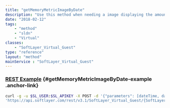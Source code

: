```yaml
---
title: "getMemoryMetricImageByDate"
description: "Use this method when needing a image displaying the amount of memory used over time for a single computing instance. It will gather the correct input parameters for the generic graphing utility based on the date ranges "
date: "2018-02-12"
tags:
    - "method"
    - "sldn"
    - "Virtual"
classes:
    - "SoftLayer_Virtual_Guest"
type: "reference"
layout: "method"
mainService : "SoftLayer_Virtual_Guest"
---
```


### [REST Example](#getMemoryMetricImageByDate-example) <a href="/article/rest/"><i class="fas fa-question"></i></a> {#getMemoryMetricImageByDate-example .anchor-link} 
```bash
curl -g -u $SL_USER:$SL_APIKEY -X POST -d '{"parameters": [dateTime, dateTime]}' \
'https://api.softlayer.com/rest/v3.1/SoftLayer_Virtual_Guest/{SoftLayer_Virtual_GuestID}/getMemoryMetricImageByDate'
```
